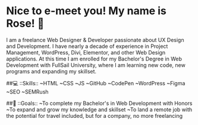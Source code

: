 # Nice to e-meet you! My name is Rose! 👋

I am a freelance Web Designer & Developer passionate about UX Design and Development. I have nearly a decade of experience in Project Management, WordPress, Divi, Elementor, and other Web Design applications. At this time I am enrolled for my Bachelor's Degree in Web Development with FullSail University, where I am learning new code, new programs and expanding my skillset.

##💻 ::Skills::
~HTML
~CSS
~JS
~GitHub
~CodePen
~WordPress
~Figma
~SEO
~SEMRush

##🎯 ::Goals::
~To complete my Bachelor's in Web Development with Honors
~To expand and grow my knowledge and skillset
~To land a remote job with the potential for travel included, but for a company, no more freelancing
